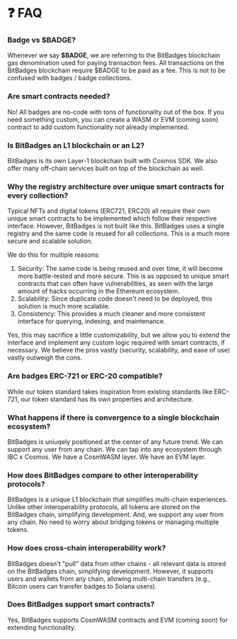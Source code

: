 # ❓ FAQ

### **Badge vs $BADGE?**

Whenever we say **$BADGE**, we are referring to the BitBadges blockchain gas denomination used for paying transaction fees. All transactions on the BitBadges blockchain require $BADGE to be paid as a fee. This is not to be confused with badges / badge collections.

### **Are smart contracts needed?**

No! All badges are no-code with tons of functionality out of the box. If you need something custom, you can create a WASM or EVM (coming soon) contract to add custom functionality not already implemented.

### **Is BitBadges an L1 blockchain or an L2?**

BitBadges is its own Layer-1 blockchain built with Cosmos SDK. We also offer many off-chain services built on top of the blockchain as well.

### **Why the registry architecture over unique smart contracts for every collection?**

Typical NFTs and digital tokens (ERC721, ERC20) all require their own unique smart contracts to be implemented which follow their respective interface. However, BitBadges is not built like this. BitBadges uses a single registry and the same code is reused for all collections. This is a much more secure and scalable solution.

We do this for multiple reasons:

1. Security: The same code is being reused and over time, it will become more battle-tested and more secure. This is as opposed to unique smart contracts that can often have vulnerabilities, as seen with the large amount of hacks occurring in the Ethereum ecosystem.
2. Scalability: Since duplicate code doesn't need to be deployed, this solution is much more scalable.
3. Consistency: This provides a much cleaner and more consistent interface for querying, indexing, and maintenance.

Yes, this may sacrifice a little customizability, but we allow you to extend the interface and implement any custom logic required with smart contracts, if necessary. We believe the pros vastly (security, scalability, and ease of use) vastly outweigh the cons.

### **Are badges ERC-721 or ERC-20 compatible?**

While our token standard takes inspiration from existing standards like ERC-721, our token standard has its own properties and architecture.

### **What happens if there is convergence to a single blockchain ecosystem?**

BitBadges is uniuqely positioned at the center of any future trend. We can support any user from any chain. We can tap into any ecosystem through IBC x Cosmos. We have a CosmWASM layer. We have an EVM layer.

### **How does BitBadges compare to other interoperability protocols?**

BitBadges is a unique L1 blockchain that simplifies multi-chain experiences. Unlike other interoperability protocols, all tokens are stored on the BitBadges chain, simplifying development. And, we support any user from any chain. No need to worry about bridging tokens or managing multiple tokens.

### **How does cross-chain interoperability work?**

BitBadges doesn't "pull" data from other chains - all relevant data is stored on the BitBadges chain, simplifying development. However, it supports users and wallets from any chain, allowing multi-chain transfers (e.g., Bitcoin users can transfer badges to Solana users).

### **Does BitBadges support smart contracts?**

Yes, BitBadges supports CosmWASM contracts and EVM (coming soon) for extending functionality.

